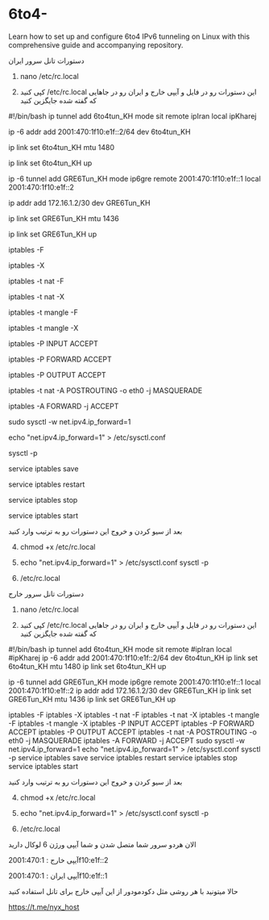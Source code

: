 # 6to4-
Learn how to set up and configure 6to4 IPv6 tunneling on Linux with this comprehensive guide and accompanying repository. 


 دستورات تانل سرور ایران

1) nano /etc/rc.local

2) کپی کنید /etc/rc.local این دستورات رو در فایل 
و آیپی خارج و ایران رو در جاهایی که گفته شده جایگزین کنید

#!/bin/bash
ip tunnel add 6to4tun_KH mode sit remote ipIran local ipKharej

ip -6 addr add 2001:470:1f10:e1f::2/64 dev 6to4tun_KH

ip link set 6to4tun_KH mtu 1480

ip link set 6to4tun_KH up


ip -6 tunnel add GRE6Tun_KH mode ip6gre remote 2001:470:1f10:e1f::1 local 2001:470:1f10:e1f::2

ip addr add 172.16.1.2/30 dev GRE6Tun_KH

ip link set GRE6Tun_KH mtu 1436

ip link set GRE6Tun_KH up



iptables -F

iptables -X

iptables -t nat -F

iptables -t nat -X

iptables -t mangle -F

iptables -t mangle -X

iptables -P INPUT ACCEPT

iptables -P FORWARD ACCEPT

iptables -P OUTPUT ACCEPT

iptables -t nat -A POSTROUTING -o eth0 -j MASQUERADE

iptables -A FORWARD  -j ACCEPT

sudo sysctl -w net.ipv4.ip_forward=1

echo "net.ipv4.ip_forward=1" > /etc/sysctl.conf

sysctl -p

service iptables save

service iptables restart

service iptables stop

service iptables start


بعد از سیو کردن و خروج این دستورات رو به ترتیب وارد کنید

4) chmod +x /etc/rc.local

5) echo "net.ipv4.ip_forward=1" > /etc/sysctl.conf sysctl -p

6) /etc/rc.local



دستورات تانل سرور خارج

1) nano /etc/rc.local

2) کپی کنید /etc/rc.local این دستورات رو در فایل 
و آیپی خارج و ایران رو در جاهایی که گفته شده جایگزین کنید

#!/bin/bash
ip tunnel add 6to4tun_KH mode sit remote #ipIran local #ipKharej
ip -6 addr add 2001:470:1f10:e1f::2/64 dev 6to4tun_KH
ip link set 6to4tun_KH mtu 1480
ip link set 6to4tun_KH up

ip -6 tunnel add GRE6Tun_KH mode ip6gre remote 2001:470:1f10:e1f::1 local 2001:470:1f10:e1f::2
ip addr add 172.16.1.2/30 dev GRE6Tun_KH
ip link set GRE6Tun_KH mtu 1436
ip link set GRE6Tun_KH up

iptables -F
iptables -X
iptables -t nat -F
iptables -t nat -X
iptables -t mangle -F
iptables -t mangle -X
iptables -P INPUT ACCEPT
iptables -P FORWARD ACCEPT
iptables -P OUTPUT ACCEPT
iptables -t nat -A POSTROUTING -o eth0 -j MASQUERADE
iptables -A FORWARD  -j ACCEPT
sudo sysctl -w net.ipv4.ip_forward=1
echo "net.ipv4.ip_forward=1" > /etc/sysctl.conf
sysctl -p
service iptables save
service iptables restart
service iptables stop
service iptables start

بعد از سیو کردن و خروج این دستورات رو به ترتیب وارد کنید

4) chmod +x /etc/rc.local

5) echo "net.ipv4.ip_forward=1" > /etc/sysctl.conf sysctl -p

6) /etc/rc.local


الان هردو سرور شما متصل شدن و شما آیپی ورژن 6 لوکال دارید

آیپی خارج : 
2001:470:1f10:e1f::2

آیپی ایران : 
2001:470:1f10:e1f::1

حالا میتونید با هر روشی مثل دکودمودور از این آیپی خارج برای تانل استفاده کنید


https://t.me/nyx_host
